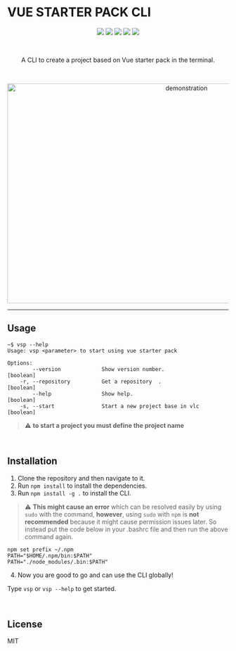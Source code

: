<h1>VUE STARTER PACK CLI</h1>
<p align="center">
   <img  src="https://img.shields.io/badge/license-MIT-green">
 <img  src="https://img.shields.io/badge/build-passing-brightgreen">
   <img  src="https://img.shields.io/badge/version-1.0.0-orange">
   <img  src="https://img.shields.io/badge/npm-v6.14.8-blue">
  <img  src="https://img.shields.io/badge/node-v12.18.2-yellow">
 </p>
 <br>
<p align="center">A CLI to create a project based on Vue starter pack in the terminal.</p>
<br>

<p align="center">
<img src="images/demo.gif" alt="demonstration" height="500" width="800" >  
</p>

---

## Usage

```
~$ vsp --help
Usage: vsp <parameter> to start using vue starter pack

Options:
        --version             Show version number.              [boolean]
    -r, --repository          Get a repository  .               [boolean]
        --help                Show help.                        [boolean]
    -s, --start               Start a new project base in vlc   [boolean]

```

> :warning: **to start a project you must define the project name**

<br>

## Installation

1. Clone the repository and then navigate to it.
2. Run `npm install` to install the dependencies.
3. Run `npm install -g .` to install the CLI. <br>

> :warning: **This might cause an error** which can be resolved easily by using `sudo` with the command, **however**, using `sudo` with `npm` is **not recommended** because it might cause permission issues later. So instead put the code below in your .bashrc file and then run the above command again.

```
npm set prefix ~/.npm
PATH="$HOME/.npm/bin:$PATH"
PATH="./node_modules/.bin:$PATH"
```

4. Now you are good to go and can use the CLI globally!

Type `vsp` or `vsp --help` to get started.

<br>

## License

MIT
